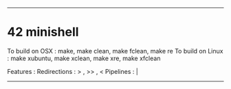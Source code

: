 ---------------------------------------------------------------------------------
# 42 minishell

To build on OSX : make, make clean, make fclean, make re
To build on Linux : make xubuntu, make xclean, make xre, make xfclean

Features :
  Redirections :  >  ,  >>  ,  <
  Pipelines : |

---------------------------------------------------------------------------------
